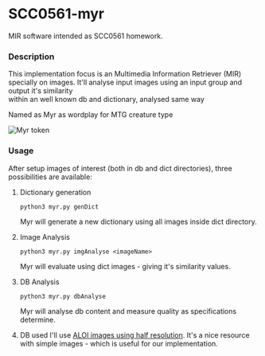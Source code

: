 # SCC0561-myr

MIR software intended as SCC0561 homework. 

### Description

This implementation focus is an Multimedia Information Retriever (MIR)
specially on images.
It'll analyse input images using an input group and output it's similarity\
within an well known db and dictionary, analysed same way

Named as Myr as wordplay for MTG creature type


![Myr token](https://repositorio.sbrauble.com/arquivos/in/magic/458120/5f4244242d05c-cyxfud-x9ou32-5f4c0f98db474e7d5ef15d4ca22d26ff.jpg)

### Usage

After setup images of interest (both in db and dict directories), three possibilities
are available:

1. Dictionary generation

	`python3 myr.py genDict`
	
	Myr will generate  a new dictionary using all images inside dict directory.

2. Image Analysis

	`python3 myr.py imgAnalyse <imageName>`
	
	Myr will evaluate <imageName> using dict images - giving it's similarity
	values.

3. DB Analysis
	
	`python3 myr.py dbAnalyse `

	Myr will analyse db content and measure quality as specifications 
	determine.

4. DB used
	I'll use [ALOI images using half resolution](http://aloi.science.uva.nl/tars/aloi_red2_col.tar). It's a nice resource with simple
	images - which is useful for our implementation.
